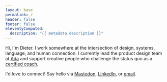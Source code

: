 ```yaml
---
layout: base
permalink: /
header: false
footer: false
eleventyComputed:
  description: "{{ metadata.description }}"
---
```


Hi, I'm Dieter. I work somewhere at the intersection of design, systems, language, and human connection. I currently lead the product design team at [Ada](https://ada.cx) and support creative people who challenge the status quo as a [certified coach](https://dieterlimeback.com).

I'd love to connect! Say hello via [Mastodon](https://mastodon.cloud/@dlimeb), [LinkedIn](https://www.linkedin.com/in/dlimeb/), or [email](mailto:dlimeb@gmail.com).